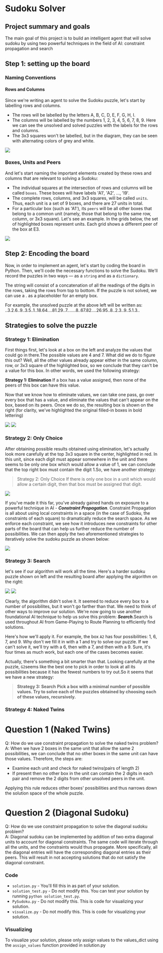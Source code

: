 # Sudoku Solver

## Project summary and goals

The main goal of this project is to build an intelligent agent that will solve sudoku by  using two powerful techniques in the field of AI: constraint propagation and search

## Step 1: setting up the board
### Naming Conventions
#### Rows and Columns

Since we're writing an agent to solve the Sudoku puzzle, let's start by labelling rows and columns.

* The rows will be labelled by the letters A, B, C, D, E, F, G, H, I.
* The columns will be labelled by the numbers 1, 2, 3, 4, 5, 6, 7, 8, 9. Here we can see the unsolved and solved puzzles with the labels for the rows and columns.
* The 3x3 squares won't be labelled, but in the diagram, they can be seen with alternating colors of grey and white.

<img src="./images/labels.png?raw=true">

### Boxes, Units and Peers

And let's start naming the important elements created by these rows and columns that are relevant to solving a Sudoku:

* The individual squares at the intersection of rows and columns will be called `boxes`. These boxes will have labels 'A1', 'A2', ..., 'I9'.
* The complete rows, columns, and 3x3 squares, will be called `units`. Thus, each unit is a set of 9 boxes, and there are 27 units in total.
* For a particular box (such as 'A1'), its `peers` will be all other boxes that belong to a common unit (namely, those that belong to the same row, column, or 3x3 square).
Let's see an example. In the grids below, the set of highlighted boxes represent units. Each grid shows a different peer of the box at E3.

<img src="./images/peers.png?raw=true">

## Step 2: Encoding the board

Now, in order to implement an agent, let's start by coding the board in Python. Then, we'll code the necessary functions to solve the Sudoku. We'll record the puzzles in two ways — as a `string` and as a `dictionary`.

The string will consist of a concatenation of all the readings of the digits in the rows, taking the rows from top to bottom. If the puzzle is not solved, we can use a . as a placeholder for an empty box.

For example, the unsolved puzzle at the above left will be written as: 
..3.2.6..9..3.5..1..18.64....81.29..7.......8..67.82....26.95..8..2.3..9..5.1.3..

## Strategies to solve the puzzle
### Strategy 1: Elimination
First things first, let's look at a box on the left and analyze the values that could go in there.The possible values are 4 and 7. What did we do to figure this out? Well, all the other values already appear either in the same column, row, or 3x3 square of the highlighted box, so we conclude that they can't be a value for this box. In other words, we used the following strategy:

**Strategy 1: Elimination**
If a box has a value assigned, then none of the peers of this box can have this value.


Now that we know how to eliminate values, we can take one pass, go over every box that has a value, and eliminate the values that can't appear on the box, based on its peers. Once we do so, the resulting box is shown on the right (for clarity, we've highlighted the original filled-in boxes in bold lettering)

<img src="./images/Elimination.png"> <img src="./images/Elimination_result.png">


### Strategy 2: Only Choice
After obtaining possible results obtained using elimination, let's actually look more carefully at the top 3x3 square in the center, highlighted in red. In this unit, since each digit must appear somewhere in the unit and there seems to be only one box which would allow a value of 1, we can conclude that the top right box must contain the digit 1.So, we have another strategy:

> Strategy 2: Only Choice
> If there is only one box in a unit which would allow a certain digit, then that box must 
> be assigned that digit.

<img src="./images/Only_choice.png">

If you've made it this far, you've already gained hands on exposure to a powerful technique in AI - **_Constraint Propagation_**. Constraint Propagation is all about using local constraints in a space (in the case of Sudoku, the constraints of each square) to dramatically reduce the search space. As we enforce each constraint, we see how it introduces new constraints for other parts of the board that can help us further reduce the number of possibilities. We can then apply the two aforementioned strategies to iteratively solve the sudoku puzzle as shown below:

<img src="./images/Constraint_propagation.png">

### Strategy 3: Search
let's see if our algorithm will work all the time. Here's a harder sudoku puzzle shown on left and the resulting board after applying the algorithm on the right:

<img src="./images/Harder_sudoku.png"> <img src="./images/Harder_sudoku_result.png">

Clearly, the algorithm didn't solve it. It seemed to reduce every box to a number of possibilites, but it won't go farther than that. We need to think of other ways to improve our solution. We're now going to use another foundational AI technique to help us solve this problem: **_Search_**.Search is used throughout AI from Game-Playing to Route Planning to efficiently find solutions.

Here's how we'll apply it. For example, the box `A2` has four possibilities: 1, 6, 7, and 9. Why don't we fill it in with a 1 and try to solve our puzzle. If we can't solve it, we'll try with a 6, then with a 7, and then with a 9. Sure, it's four times as much work, but each one of the cases becomes easier.

Actually, there's something a bit smarter than that. Looking carefully at the puzzle, `G2`seems like the best one to pick in order to look at all its possibilities because it has the fewest numbers to try out.So it seems that we have a new strategy:

> **Strategy 3: Search**
> **Pick a box with a minimal number of possible values. Try to solve each of the puzzles obtained by choosing each of these values, recursively.**

### Strategy 4: Naked Twins


# Question 1 (Naked Twins)
Q: How do we use constraint propagation to solve the naked twins problem?  
A: When we have 2 boxes in the same unit that allow the same 2 possibilities, we can conclude that no other boxes in the same unit can have those values. Therefore, the steps are: 

* Examine each unit and check for naked twins(pairs of length 2)
* If present then no other box in the unit can contain the 2 digits in each pair and remove the 2 digits from other unsolved peers in the unit.

Applying this rule reduces other boxes' possibilities and thus narrows down the solution space of the whole puzzle.



# Question 2 (Diagonal Sudoku)
Q: How do we use constraint propagation to solve the diagonal sudoku problem?  
A: Diagonal sudoku can be implemented by addition of two extra diagonal units to account for diagonal constraints. The same code will iterate through all the units, and the constraints would thus propagate. More specifically, all the diagonal entries will have the corresponding diagonal entries as their peers. This will result in not accepting solutions that do not satisfy the diagonal constraint. 


### Code

* `solution.py` - You'll fill this in as part of your solution.
* `solution_test.py` - Do not modify this. You can test your solution by running `python solution_test.py`.
* `PySudoku.py` - Do not modify this. This is code for visualizing your solution.
* `visualize.py` - Do not modify this. This is code for visualizing your solution.

### Visualizing

To visualize your solution, please only assign values to the values_dict using the ```assign_values``` function provided in solution.py

